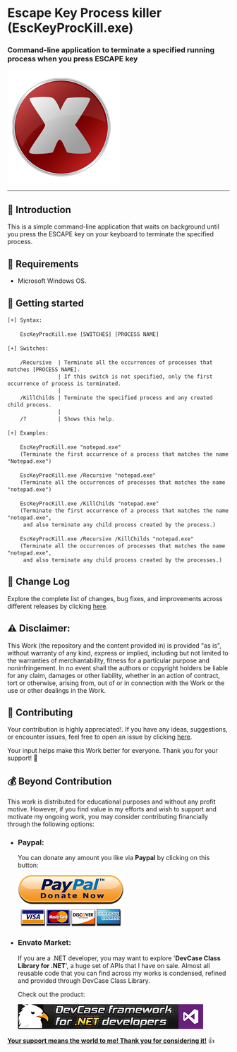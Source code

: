 # Escape Key Process killer (EscKeyProcKill.exe)

### Command-line application to terminate a specified running process when you press ESCAPE key

![](/Images/app.png)

------------------

## 👋 Introduction

This is a simple command-line application that waits on background until you press the ESCAPE key on your keyboard to terminate the specified process.

## 📝 Requirements

- Microsoft Windows OS.

## 🤖 Getting started

    [+] Syntax:
     
        EscKeyProcKill.exe [SWITCHES] [PROCESS NAME]
     
    [+] Switches:
     
        /Recursive  | Terminate all the occurrences of processes that matches [PROCESS NAME].
                    | If this switch is not specified, only the first occurrence of process is terminated.
                    |
        /KillChilds | Terminate the specified process and any created child process.
                    |
        /?          | Shows this help.
     
    [+] Examples:
     
        EscKeyProcKill.exe "notepad.exe"
        (Terminate the first occurrence of a process that matches the name "Notepad.exe")
     
        EscKeyProcKill.exe /Recursive "notepad.exe"
        (Terminate all the occurrences of processes that matches the name "notepad.exe")
     
        EscKeyProcKill.exe /KillChilds "notepad.exe"
        (Terminate the first occurrence of a process that matches the name "notepad.exe",
         and also terminate any child process created by the process.)
     
        EscKeyProcKill.exe /Recursive /KillChilds "notepad.exe"
        (Terminate all the occurrences of processes that matches the name "notepad.exe",
         and also terminate any child process created by the processes.)

## 🔄 Change Log

Explore the complete list of changes, bug fixes, and improvements across different releases by clicking [here](/Docs/CHANGELOG.md).

## ⚠️ Disclaimer:

This Work (the repository and the content provided in) is provided "as is", without warranty of any kind, express or implied, including but not limited to the warranties of merchantability, fitness for a particular purpose and noninfringement. In no event shall the authors or copyright holders be liable for any claim, damages or other liability, whether in an action of contract, tort or otherwise, arising from, out of or in connection with the Work or the use or other dealings in the Work.

## 💪 Contributing

Your contribution is highly appreciated!. If you have any ideas, suggestions, or encounter issues, feel free to open an issue by clicking [here](https://github.com/ElektroStudios/Escape-Key-Process-Killer/issues/new/choose). 

Your input helps make this Work better for everyone. Thank you for your support! 🚀

## 💰 Beyond Contribution 

This work is distributed for educational purposes and without any profit motive. However, if you find value in my efforts and wish to support and motivate my ongoing work, you may consider contributing financially through the following options:

 - ### Paypal:
    You can donate any amount you like via **Paypal** by clicking on this button:

    [![Donation Account](Images/Paypal_Donate.png)](https://www.paypal.com/cgi-bin/webscr?cmd=_s-xclick&hosted_button_id=E4RQEV6YF5NZY)

 - ### Envato Market:
   If you are a .NET developer, you may want to explore '**DevCase Class Library for .NET**', a huge set of APIs that I have on sale.
   Almost all reusable code that you can find across my works is condensed, refined and provided through DevCase Class Library.

    Check out the product:
    
   [![DevCase Class Library for .NET](Images/DevCase_Banner.png)](https://codecanyon.net/item/elektrokit-class-library-for-net/19260282)

<u>**Your support means the world to me! Thank you for considering it!**</u> 👍
